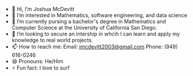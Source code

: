 - 👋 Hi, I’m Joshua McDevitt
- 👀 I’m interested in Mathematics, software engineering, and data science
- 🌱 I’m currently pursing a bachelor's degree in Mathematics and Computer Science at the University of California San Diego.
- 💞️ I’m looking to secure an intership in whcih I can learn and apply my knowledge to real world projects.
- 📫 How to reach me: Email: jmcdevitt2003@gmail.com Phone: (949) 616-0246
- 😄 Pronouns: He/Him
- ⚡ Fun fact: I love to surf

<!---
JoshMcDevitt2003/JoshMcDevitt2003 is a ✨ special ✨ repository because its `README.md` (this file) appears on your GitHub profile.
You can click the Preview link to take a look at your changes.
--->
